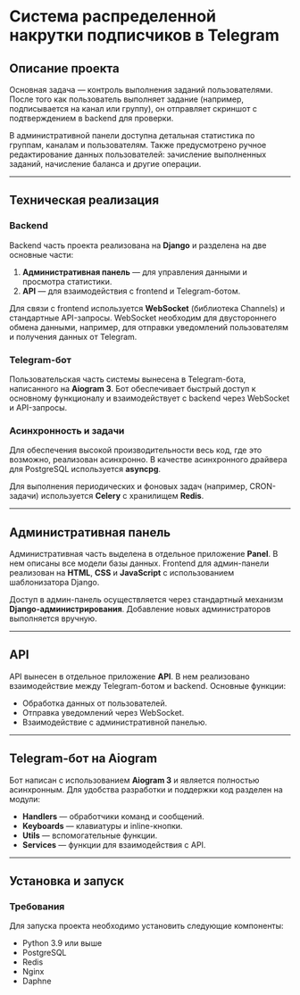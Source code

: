# Система распределенной накрутки подписчиков в Telegram

## Описание проекта

Основная задача — контроль выполнения заданий пользователями. После того как пользователь выполняет задание (например, подписывается на канал или группу), он отправляет скриншот с подтверждением в backend для проверки. 

В административной панели доступна детальная статистика по группам, каналам и пользователям. Также предусмотрено ручное редактирование данных пользователей: зачисление выполненных заданий, начисление баланса и другие операции.

---

## Техническая реализация

### Backend
Backend часть проекта реализована на **Django** и разделена на две основные части:
1. **Административная панель** — для управления данными и просмотра статистики.
2. **API** — для взаимодействия с frontend и Telegram-ботом.

Для связи с frontend используется **WebSocket** (библиотека Channels) и стандартные API-запросы. WebSocket необходим для двустороннего обмена данными, например, для отправки уведомлений пользователям и получения данных от Telegram.

### Telegram-бот
Пользовательская часть системы вынесена в Telegram-бота, написанного на **Aiogram 3**. Бот обеспечивает быстрый доступ к основному функционалу и взаимодействует с backend через WebSocket и API-запросы.

### Асинхронность и задачи
Для обеспечения высокой производительности весь код, где это возможно, реализован асинхронно. В качестве асинхронного драйвера для PostgreSQL используется **asyncpg**.

Для выполнения периодических и фоновых задач (например, CRON-задачи) используется **Celery** с хранилищем **Redis**.

---

## Административная панель

Административная часть выделена в отдельное приложение **Panel**. В нем описаны все модели базы данных. Frontend для админ-панели реализован на **HTML**, **CSS** и **JavaScript** с использованием шаблонизатора Django.

Доступ в админ-панель осуществляется через стандартный механизм **Django-администрирования**. Добавление новых администраторов выполняется вручную.

---

## API

API вынесен в отдельное приложение **API**. В нем реализовано взаимодействие между Telegram-ботом и backend. Основные функции:
- Обработка данных от пользователей.
- Отправка уведомлений через WebSocket.
- Взаимодействие с административной панелью.

---

## Telegram-бот на Aiogram

Бот написан с использованием **Aiogram 3** и является полностью асинхронным. Для удобства разработки и поддержки код разделен на модули:
- **Handlers** — обработчики команд и сообщений.
- **Keyboards** — клавиатуры и inline-кнопки.
- **Utils** — вспомогательные функции.
- **Services** — функции для взаимодействия с API.

---

## Установка и запуск

### Требования
Для запуска проекта необходимо установить следующие компоненты:
- Python 3.9 или выше
- PostgreSQL
- Redis
- Nginx
- Daphne
